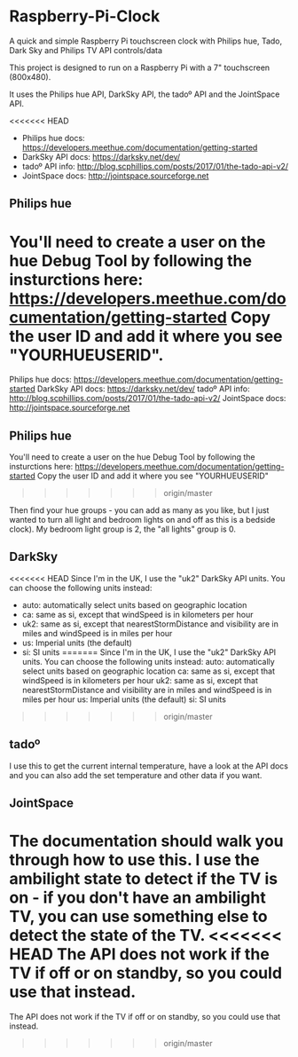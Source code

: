# Raspberry-Pi-Clock

A quick and simple Raspberry Pi touchscreen clock with Philips hue, Tado, Dark Sky and Philips TV API controls/data

This project is designed to run on a Raspberry Pi with a 7" touchscreen (800x480).

It uses the Philips hue API, DarkSky API, the tadoº API and the JointSpace API.

<<<<<<< HEAD
* Philips hue docs: https://developers.meethue.com/documentation/getting-started
* DarkSky API docs: https://darksky.net/dev/
* tadoº API info: http://blog.scphillips.com/posts/2017/01/the-tado-api-v2/
* JointSpace docs: http://jointspace.sourceforge.net

## Philips hue
You'll need to create a user on the hue Debug Tool by following the insturctions here: https://developers.meethue.com/documentation/getting-started
Copy the user ID and add it where you see "YOURHUEUSERID".
=======
Philips hue docs: https://developers.meethue.com/documentation/getting-started
DarkSky API docs: https://darksky.net/dev/
tadoº API info: http://blog.scphillips.com/posts/2017/01/the-tado-api-v2/
JointSpace docs: http://jointspace.sourceforge.net

## Philips hue
You'll need to create a user on the hue Debug Tool by following the insturctions here: https://developers.meethue.com/documentation/getting-started
Copy the user ID and add it where you see "YOURHUEUSERID"
>>>>>>> origin/master

Then find your hue groups - you can add as many as you like, but I just wanted to turn all light and bedroom lights on and off as this is a bedside clock).
My bedroom light group is 2, the "all lights" group is 0.

## DarkSky
<<<<<<< HEAD
Since I'm in the UK, I use the "uk2" DarkSky API units.
You can choose the following units instead:
* auto: automatically select units based on geographic location
* ca: same as si, except that windSpeed is in kilometers per hour
* uk2: same as si, except that nearestStormDistance and visibility are in miles and windSpeed is in miles per hour
* us: Imperial units (the default)
* si: SI units
=======
Since I'm in the UK, I use the "uk2" DarkSky API units. 
You can choose the following units instead:
auto: automatically select units based on geographic location
ca: same as si, except that windSpeed is in kilometers per hour
uk2: same as si, except that nearestStormDistance and visibility are in miles and windSpeed is in miles per hour
us: Imperial units (the default)
si: SI units
>>>>>>> origin/master

## tadoº
I use this to get the current internal temperature, have a look at the API docs and you can also add the set temperature and other data if you want.

## JointSpace
The documentation should walk you through how to use this. I use the ambilight state to detect if the TV is on - if you don't have an ambilight TV, you can use something else to detect the state of the TV.
<<<<<<< HEAD
The API does not work if the TV if off or on standby, so you could use that instead.
=======
The API does not work if the TV if off or on standby, so you could use that instead.
>>>>>>> origin/master
